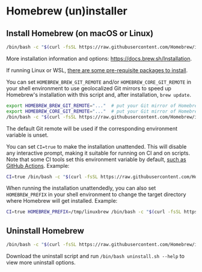 # Homebrew (un)installer

## Install Homebrew (on macOS or Linux)

```bash
/bin/bash -c "$(curl -fsSL https://raw.githubusercontent.com/Homebrew/install/HEAD/install.sh)"
```

More installation information and options: https://docs.brew.sh/Installation.

If running Linux or WSL, [there are some pre-requisite packages to install](https://docs.brew.sh/Homebrew-on-Linux#requirements).

You can set `HOMEBREW_BREW_GIT_REMOTE` and/or `HOMEBREW_CORE_GIT_REMOTE` in your shell environment to use geolocalized Git mirrors to speed up Homebrew's installation with this script and, after installation, `brew update`.

```bash
export HOMEBREW_BREW_GIT_REMOTE="..."  # put your Git mirror of Homebrew/brew here
export HOMEBREW_CORE_GIT_REMOTE="..."  # put your Git mirror of Homebrew/homebrew-core here
/bin/bash -c "$(curl -fsSL https://raw.githubusercontent.com/Homebrew/install/HEAD/install.sh)"
```

The default Git remote will be used if the corresponding environment variable is unset.

You can set `CI=true` to make the installation unattended. This will disable any interactive prompt, making it suitable for running on CI and on scripts. Note that some CI tools set this environment variable by default, [such as GitHub Actions](https://docs.github.com/en/actions/reference/environment-variables#default-environment-variables). Example:

```bash
CI=true /bin/bash -c "$(curl -fsSL https://raw.githubusercontent.com/Homebrew/install/HEAD/install.sh)"
```

When running the installation unattendedly, you can also set `HOMEBREW_PREFIX` in your shell environment to change the target directory where Homebrew will get installed. Example:

```bash
CI=true HOMEBREW_PREFIX=/tmp/linuxbrew /bin/bash -c "$(curl -fsSL https://raw.githubusercontent.com/Homebrew/install/HEAD/install.sh)"
```

## Uninstall Homebrew

```bash
/bin/bash -c "$(curl -fsSL https://raw.githubusercontent.com/Homebrew/install/HEAD/uninstall.sh)"
```

Download the uninstall script and run `/bin/bash uninstall.sh --help` to view more uninstall options.
